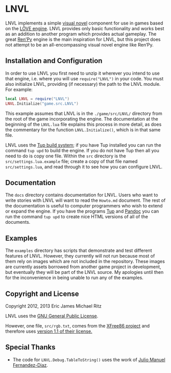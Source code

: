 LNVL
====

LNVL implements a simple [visual novel][nvl] component for use in
games based on the [LÖVE engine][love].  LNVL provides only basic
functionality and works best as an addition to another program which
provides actual gameplay.  The great [Ren’Py][renpy] engine is the
main inspiration for LNVL, but this project does not attempt to be an
all-encompassing visual novel engine like Ren’Py.


Installation and Configuration
------------------------------

In order to use LNVL you first need to unzip it wherever you intend to
use that engine, i.e. where you will use `require("LNVL")` in your
code.  You must also initialize LNVL, providing (if necessary) the
path to the LNVL module.  For example:

```lua
local LNVL = require("LNVL")
LNVL.Initialize("game.src.LNVL")
```

This example assumes that LNVL is in the `./game/src/LNVL/` directory
from the root of the game incorporating the engine.  The documentation
at the beginning of the `LNVL.lua` file explains this process in more
detail, as does the commentary for the function `LNVL.Initialize()`,
which is in that same file.

LNVL uses the [Tup build system][tup]; if you have Tup installed you
can run the command `tup upd` to build the engine.  If you do not have
Tup then all you need to do is copy one file.  Within the `src`
directory is the `src/settings.lua.example` file; create a copy of
that file named `src/settings.lua`, and read through it to see how you
can configure LNVL.


Documentation
-------------

The `docs` directory contains documentation for LNVL.  Users who want
to write stories with LNVL will want to read the `Howto.md` document.
The rest of the documentation is useful to computer programmers who
wish to extend or expand the engine.  If you have the programs
[Tup][tup] and [Pandoc][pandoc] you can run the command `tup upd` to
create nice HTML versions of all of the documents.


Examples
--------

The `examples` directory has scripts that demonstrate and test
different features of LNVL.  However, they currently will not run
because most of them rely on images which are not included in the
repository.  These images are currently assets borrowed from another
game project in development, but eventually they will be part of the
LNVL source.  My apologies until then for the inconvenience in being
unable to run any of the examples.


Copyright and License
---------------------

Copyright 2012, 2013 Eric James Michael Ritz

LNVL uses the [GNU General Public License][gpl].

However, one file, `src/rgb.txt`, comes from the
[XFree86 project][xfree86] and therefore uses
[version 1.1 of their license.][xlicense]


Special Thanks
--------------

* The code for `LNVL.Debug.TableToString()` uses the work of
  [Julio Manuel Fernandez-Diaz](http://lua-users.org/wiki/TableSerialization).



[nvl]: http://en.wikipedia.org/wiki/Visual_novel
[love]: http://love2d.org/
[renpy]: http://www.renpy.org/
[xfree86]: http://www.xfree86.org/
[xlicense]: http://www.xfree86.org/legal/licenses.html
[tup]: http://gittup.org/tup/
[pandoc]: http://johnmacfarlane.net/pandoc/
[gpl]: http://www.gnu.org/copyleft/gpl.html
